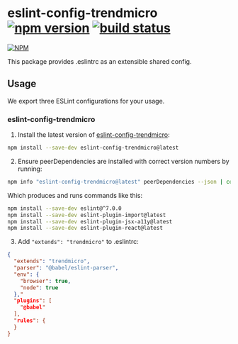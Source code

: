 # eslint-config-trendmicro [![npm version](https://badge.fury.io/js/eslint-config-trendmicro.svg)](http://badge.fury.io/js/eslint-config-trendmicro) [![build status](https://travis-ci.org/trendmicro-frontend/eslint-config-trendmicro.svg?branch=master)](https://travis-ci.org/trendmicro-frontend/eslint-config-trendmicro)

[![NPM](https://nodei.co/npm/eslint-config-trendmicro.png?downloads=true&stars=true)](https://www.npmjs.com/package/eslint-config-trendmicro)

This package provides .eslintrc as an extensible shared config.

## Usage

We export three ESLint configurations for your usage.

### eslint-config-trendmicro

1. Install the latest version of [eslint-config-trendmicro](https://github.com/trendmicro-frontend/eslint-config-trendmicro):
  ```sh
  npm install --save-dev eslint-config-trendmicro@latest
  ```

2. Ensure peerDependencies are installed with correct version numbers by running:
  ```sh
  npm info "eslint-config-trendmicro@latest" peerDependencies --json | command sed 's/[\{\},]//g ; s/: /@/g' | xargs -L1 npm install --save-dev
  ```

  Which produces and runs commands like this:

  ```sh
  npm install --save-dev eslint@^7.0.0
  npm install --save-dev eslint-plugin-import@latest
  npm install --save-dev eslint-plugin-jsx-a11y@latest
  npm install --save-dev eslint-plugin-react@latest
  ```

3. Add `"extends": "trendmicro"` to .eslintrc:
  ```json
  {
    "extends": "trendmicro",
    "parser": "@babel/eslint-parser",
    "env": {
      "browser": true,
      "node": true
    },"
    "plugins": [
      "@babel"
    ],
    "rules": {
    }
  }
  ```
